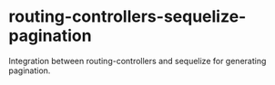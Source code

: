 # routing-controllers-sequelize-pagination
Integration between routing-controllers and sequelize for generating pagination.
